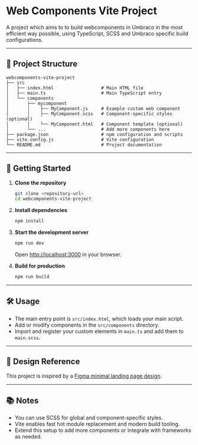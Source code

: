 # Web Components Vite Project

A project which aims to to build webcomponents in Umbraco in the most efficient way possible, using TypeScript, SCSS and Umbraco specific build configurations.

---

## 📁 Project Structure

```
webcomponents-vite-project
├── src
│   ├── index.html                  # Main HTML file
│   ├── main.ts                     # Main TypeScript entry
│   └── components
│       ├── mycomponent
│       │    ├── MyComponent.js     # Example custom web component
│       │    ├── MyComponent.scss   # Component-specific styles (optional)
│       │    └── MyComponent.html   # Component template (optional)
│       └── ...                     # Add more components here
├── package.json                    # npm configuration and scripts
├── vite.config.js                  # Vite configuration
└── README.md                       # Project documentation
```

---

## 🚀 Getting Started

1. **Clone the repository**
   ```bash
   git clone <repository-url>
   cd webcomponents-vite-project
   ```

2. **Install dependencies**
   ```bash
   npm install
   ```

3. **Start the development server**
   ```bash
   npm run dev
   ```
   Open [http://localhost:3000](http://localhost:3000) in your browser.

4. **Build for production**
   ```bash
   npm run build
   ```

---

## 🛠 Usage

- The main entry point is `src/index.html`, which loads your main script.
- Add or modify components in the `src/components` directory.
- Import and register your custom elements in `main.ts` and add them to `main.scss`.

---

## 🎨 Design Reference

This project is inspired by a [Figma minimal landing page design](https://www.figma.com/community/file/1222060007934600841/minimal-landing-page-design-website-home-page-design-agency-website-ui-design).

---

## 📚 Notes

- You can use SCSS for global and component-specific styles.
- Vite enables fast hot module replacement and modern build tooling.
- Extend this setup to add more components or integrate with frameworks as needed.